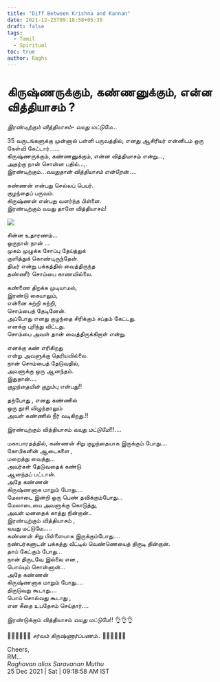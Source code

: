 ```yaml
---
title: "Diff Between Krishna and Kannan"
date: 2021-12-25T09:18:58+05:30
draft: false
tags:
  - Tamil
  - Spiritual
toc: true
author: Raghs
---
```


# கிருஷ்ணருக்கும், கண்ணனுக்கும், என்ன வித்தியாசம் ?

*இரண்டிற்கும் வித்தியாசம்- வயது மட்டுமே...*

35 வருடங்களுக்கு முன்னால் பள்ளி பருவத்தில், எனது ஆசிரியர் என்னிடம் ஒரு கேள்வி கேட்டார்......\
கிருஷ்ணருக்கும், கண்ணனுக்கும், என்ன வித்தியாசம் என்று...,\
அதற்கு நான் சொன்ன பதில்...,.\
இரண்டிற்கும்...*வயதுதான் வித்தியாசம் என்றேன்.....*

<!--more-->

கண்ணன் என்பது செல்லப் பெயர்.\
குழந்தைப் பருவம்.\
கிருஷ்ணன் என்பது வளர்ந்த பிள்ளை.\
இரண்டிற்கும் வயது தானே வித்தியாசம்!

<img src="https://raghsonline.com/spiritual/BeautifulChildKrishnaSleeping.jpg"/>

சின்ன உதாரணம்...\
ஒருநாள் நான் ...\
முகம் முழுக்க சோப்பு தேய்த்துக்\
குளித்துக் கொண்டிருந்தேன். \
திடீர் என்று பக்கத்தில் வைத்திருந்த \
தண்ணீர் சொம்பை காணவில்லை. 

கண்ணை திறக்க முடியாமல்,\
இரண்டு கையாலும்,\
என்னை சுற்றி சுற்றி,\
சொம்பைத் தேடினேன்.\
அப்போது எனது குழந்தை சிரிக்கும் சப்தம் கேட்டது.\
எனக்கு புரிந்து விட்டது.\
சொம்பை அவள் தான் வைத்திருக்கிறாள் என்று.

எனக்கு கண் எரிகிறது\
என்று அவளுக்கு தெரியவில்லை.\
நான் சொம்பைத் தேடுவதில்,\
அவளுக்கு ஒரு ஆனந்தம்.\
இதுதான்....\
*குழந்தையின் குறும்பு* என்பது!!

தற்போது , எனது கண்ணில் \
ஒரு தூசி விழுந்தாலும் \
அவள் கண்ணில் நீர் வடிகிறது.!!

இரண்டிற்கும் வித்தியாசம் *வயது மட்டுமே*!!!....


மகாபாரதத்தில், கண்ணன் சிறு குழந்தையாக இருக்கும் போது....\
கோபிகளின் ஆடைகளை ,\
மறைத்து வைத்து...\
அவர்கள் தேடுவதைக் கண்டு\
ஆனந்தப் பட்டான்.\
அதே கண்ணன்\
கிருஷ்ணனாக மாறும் போது....\
மேலாடை இன்றி ஒரு பெண் தவிக்கும்போது...\
மேலாடையை அவளுக்கு கொடுத்து,\
அவள் மனதைக் காத்து நின்றான்..\
இரண்டிற்கும் வித்தியாசம் ,\
வயது மட்டுமே.....\
கண்ணன் சிறு பிள்ளையாக இருக்கும்போது....\
நண்பர்களுடன் பக்கத்து வீட்டில் வெண்ணெயைத் திருடி தின்றான்.\
தாய் கேட்கும் போது...\
நான் திருடவே இல்லை என ,\
பொய்யும் சொன்னான்...\
அதே கண்ணன்\
கிருஷ்ணனாக மாறும் போது....\
திருடுவது கூடாது....\
பொய் சொல்வது கூடாது ,\
என கீதை உபதேசம் செய்தார்....

இரண்டுக்கும் வித்தியாசம் *வயது மட்டுமே*!! 👌👌👌

🎍🎍🎍🎍🎍🎍 *சர்வம் கிருஷ்ணார்ப்பணம்..* 🎍🎍🎍🎍🎍🎍


Cheers,\
RM...\
_Raghavan alias Saravanan Muthu_\
25 Dec 2021 | Sat | 09:18:58 AM IST
